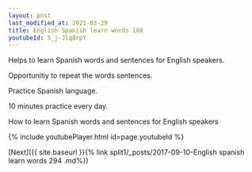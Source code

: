 ```yaml
---
layout: post
last_modified_at: 2021-03-29
title: English Spanish learn words 108 
youtubeId: 5_j-Jlq8rpY
---
```

 
 
Helps to learn Spanish words and sentences for English speakers.

Opportunitiy to repeat the words sentences. 

Practice Spanish language. 
 
10 minutes practice every day. 
 
How to learn Spanish words and sentences for English speakers 
 
{% include youtubePlayer.html id=page.youtubeId %}
 
 
[Next]({{ site.baseurl }}{% link  split1/_posts/2017-09-10-English spanish learn words 294 .md%})
 
